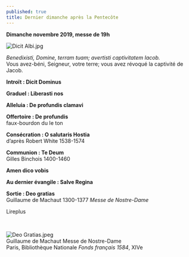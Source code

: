 ```yaml
---
published: true
title: Dernier dimanche après la Pentecôte
---
```

**Dimanche novembre 2019, messe de 19h**  

![Dicit Albi.jpg]({{site.baseurl}}/images/Dicit%20Albi.jpg)

*Benedixisti, Domine, terram tuam; avertisti captivitatem Iacob.*  
Vous avez-béni, Seigneur, votre terre; vous avez révoqué la captivité de Jacob.


**Introït : Dicit Dominus**

**Graduel : Liberasti nos**

**Alleluia : De profundis clamavi**

**Offertoire : De profundis**  
faux-bourdon du Ie ton

**Consécration : O salutaris Hostia**  
d’après Robert White 1538-1574

**Communion : Te Deum**  
Gilles Binchois 1400-1460

**Amen dico vobis**

**Au dernier évangile : Salve Regina**

**Sortie : Deo gratias**  
Guillaume de Machaut 1300-1377 *Messe de Nostre-Dame*

Lireplus

&nbsp;

![Deo Gratias.jpeg]({{site.baseurl}}/images/Deo%20Gratias.jpeg)  
Guillaume de Machaut Messe de Nostre-Dame  
Paris, Bibliothèque Nationale *Fonds français 1584*, XIVe
